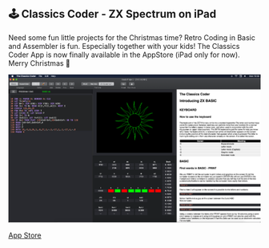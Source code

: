 ## 🕹️ Classics Coder - ZX Spectrum on iPad

Need some fun little projects for the Christmas time? Retro Coding in Basic and Assembler is fun. Especially together with your kids! The Classics Coder App is now finally available in the AppStore (iPad only for now). Merry Christmas 🎄

![Classics Coder](/images/classics-coder-screen2.png)

[App Store](https://apps.apple.com/us/app/classics-coder/id1532192527)